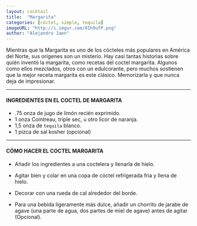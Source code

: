 ```yaml
---
layout: cocktail
title:  "Margarita"
categories: [cóctel, simple, tequila]
imageURL: "http://i.imgur.com/8Ih9ufP.png"
author: "Alejandro Jaen"
---
```


Mientras que la Margarita es uno de los cócteles más populares en América del Norte, sus orígenes son un misterio. Hay casi tantas historias sobre quién inventó la margarita, como recetas del coctel margarita. Algunos como ellos mezclados, otros con un edulcorante, pero muchos sostienen que la mejor receta margarita es este clásico. Memorizarla y que nunca deja de impresionar.

**************************************************

#### INGREDIENTES EN EL COCTEL DE MARGARITA

- .75 onza de jugo de limón recién exprimido.
- 1 onza Cointreau, triple sec, u otro licor de naranja.
- 1,5 onza de `tequila` blanco.
- 1 pizca de sal kosher (opcional)

**************************************************

#### CÓMO HACER EL COCTEL MARGARITA

- Añadir los ingredientes a una coctelera y llenarla de hielo.

- Agitar bien y colar en una copa de cóctel refrigerada fria y llena de hielo.

- Decorar con una rueda de cal alrededor del borde.

- Para una bebida ligeramente más dulce, añadir un chorrito de jarabe de agave
  (una parte de agua, dos partes de miel de agave) antes de agitar (Opcional).
